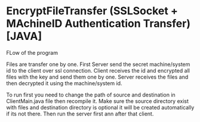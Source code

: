 # EncryptFileTransfer (SSLSocket + MAchineID Authentication Transfer) [JAVA]

FLow of the program

Files are transfer one by one.
First Server send the secret machine/system id to the client over ssl connection.
Client receives the id and encrypted all files with the key and send them one by one.
Server receives the files and then decrypted it using the machine/system id.

To run first you need to change the path of source and destination in ClientMain.java file then recompile it.
Make sure the source directory exist with files and destination directory is optional it will be created automatically if its not there.
Then run the server first ann after that client.

